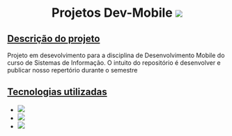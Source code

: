 <!DOCTYPE html>
<html lang="en">
<head>
    <meta charset="UTF-8">
    <meta name="viewport" content="width=device-width, initial-scale=1.0">
</head>
<body>
    
<h1 align="center"> Projetos Dev-Mobile 
    <label>
    <img loading="lazy" src="https://img.shields.io/badge/status-Ativo-green"/>
    </label>
</h1>
<h2 align="left"><ins> Descrição do projeto </ins></h2>
<p>Projeto em desevolvimento para a disciplina de Desenvolvimento Mobile do curso de Sistemas de Informação. O intuito do repositório é desenvolver e publicar nosso repertório durante o semestre </p>

<h2><ins> Tecnologias utilizadas </ins></h2>
<ul>
    <li><img loading="lazy" src="https://img.shields.io/badge/Java%208-grey"></li>
    <li><img loading="lazy" src="https://img.shields.io/badge/Intelij%20IDEA-grey"></li>
    <li><img loading="lazy" src="https://img.shields.io/badge/Kotlin-grey"></li>
</ul>


</body>
</html>
